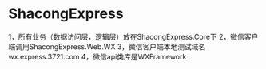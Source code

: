 ShacongExpress
==============

1，所有业务（数据访问层，逻辑层）放在ShacongExpress.Core下
2，微信客户端调用ShacongExpress.Web.WX
3，微信客户端本地测试域名wx.express.3721.com
4，微信api类库是WXFramework
